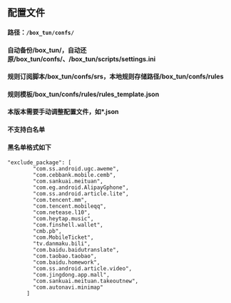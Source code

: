 ## 配置文件
#### 路径：`/box_tun/confs/`
#### 自动备份/box_tun/，自动还原/box_tun/confs/、/box_tun/scripts/settings.ini
#### 规则订阅脚本/box_tun/confs/srs，本地规则存储路径/box_tun/confs/rules
#### 规则模板/box_tun/confs/rules/rules_template.json
#### 本版本需要手动调整配置文件，如*.json
#### 不支持白名单
#### 黑名单格式如下

```
"exclude_package": [
        "com.ss.android.ugc.aweme",
        "com.cebbank.mobile.cemb",
        "com.sankuai.meituan",
        "com.eg.android.AlipayGphone",
        "com.ss.android.article.lite",
        "com.tencent.mm",
        "com.tencent.mobileqq",
        "com.netease.l10",
        "com.heytap.music",
        "com.finshell.wallet",
        "cmb.pb",
        "com.MobileTicket",
        "tv.danmaku.bili",
        "com.baidu.baidutranslate",
        "com.taobao.taobao",
        "com.baidu.homework",
        "com.ss.android.article.video",
        "com.jingdong.app.mall",
        "com.sankuai.meituan.takeoutnew",
        "com.autonavi.minimap"
      ]
```
